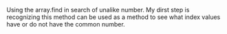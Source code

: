 Using the array.find in search of unalike number. My dirst step is recognizing this method can be used as a method to see what index values have or do not have the common number.